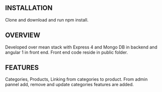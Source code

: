 ## INSTALLATION

Clone and download and run npm install.

## OVERVIEW

Developed over mean stack with Express 4 and Mongo DB in backend and angular 1  in front end. Front end code reside in public folder. 

## FEATURES

Categories, Products, Linking from categories to product. From admin pannel add, remove and update categories features are added.